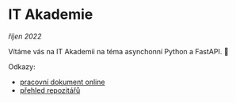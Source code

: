 # IT Akademie

_říjen 2022_

Vítáme vás na IT Akademii na téma asynchonní Python a FastAPI. 👋

Odkazy:

- [pracovní dokument online](https://docs.google.com/document/d/1gy98fA9dfbWbgOUh9-zMTYznQhYNNG4DSmlyvP8ifAc/edit?usp=sharing)
- [přehled repozitářů](https://github.com/diskuze?tab=repositories)

